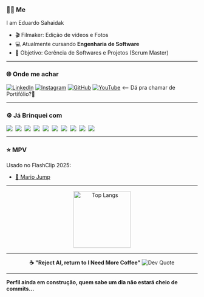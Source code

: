 ### 👨‍💻 **Me**
I am Eduardo Sahaidak
- 🎬 Filmaker: Edição de vídeos e Fotos
- 💻 Atualmente cursando **Engenharia de Software**
- 🎯 Objetivo: Gerência de Softwares e Projetos (Scrum Master)
  
---

### 🌐 **Onde me achar**
[![LinkedIn](https://img.shields.io/badge/LinkedIn-0077B5?style=for-the-badge&logo=linkedin&logoColor=white)](https://br.linkedin.com/in/eduardo-sahaidak-368946228)
[![Instagram](https://img.shields.io/badge/Instagram-E4405F?style=for-the-badge&logo=instagram&logoColor=white)](https://www.instagram.com/sahadekd?igsh=MWFvbmxjcm02cTc4ZQ==)
[![GitHub](https://img.shields.io/badge/GitHub-181717?style=for-the-badge&logo=github&logoColor=white)](https://github.com/Sahadekd)
[![YouTube](https://img.shields.io/badge/YouTube-FF0000?style=for-the-badge&logo=youtube&logoColor=white)](https://www.youtube.com/@Sahadekd) <-- Dá pra chamar de Portifólio?🧐


---

### ⚙️ **Já Brinquei com**
<div style="display: flex; gap: 8px; flex-wrap: wrap;">
<img src=(https://img.shields.io/badge/Python-3776AB?style=for-the-badge&logo=python&logoColor=white />
<img src="https://img.shields.io/badge/HTML5-E34F26?style=flat&logo=html5&logoColor=white" />
<img src="https://img.shields.io/badge/CSS3-1572B6?style=flat&logo=css3&logoColor=white" />
<img src="https://img.shields.io/badge/JavaScript-F7DF1E?style=flat&logo=javascript&logoColor=black" />
<img src="https://img.shields.io/badge/Python-3776AB?style=flat&logo=python&logoColor=white" />
<img src="https://img.shields.io/badge/Adobe%20Photoshop-31A8FF?style=flat&logo=Adobe%20Photoshop&logoColor=white" />
<img src="https://img.shields.io/badge/Adobe%20Premiere%20Pro-9999FF?style=flat&logo=Adobe%20Premiere%20Pro&logoColor=white" />
<img src="https://img.shields.io/badge/Adobe%20After%20Effects-9999FF?style=flat&logo=Adobe%20After%20Effects&logoColor=white" />
<img src="https://img.shields.io/badge/Canva-00C4CC?style=flat&logo=Canva&logoColor=white" />
<img src="https://img.shields.io/badge/GitHub-181717?style=flat&logo=github&logoColor=white" />
</div>

---

### ⭐ **MPV**
Usado no FlashClip 2025:
- [🍄 Mario Jump](https://github.com/Sahadekd/Mario-Type---Flashclip-2025-1)

---

<p align="center">
  <img src="https://github-readme-stats.vercel.app/api/top-langs/?username=Sahadekd&layout=compact&theme=tokyonight" alt="Top Langs" height="150" />
</p>

---

<p align="center">
  <b>☕ "Reject AI, return to I Need More Coffee"</b>
  <img src="https://quotes-github-readme.vercel.app/api?type=horizontal&theme=tokyonight" alt="Dev Quote" />
</p>

---

**Perfil ainda em construção, quem sabe um dia não estará cheio de commits...**
